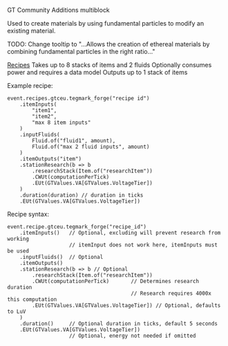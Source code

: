 GT Community Additions multiblock

Used to create materials by using fundamental particles to modify an existing material.

TODO: Change tooltip to "...Allows the creation of ethereal materials by combining fundamental particles in the right ratio..."

<ins>Recipes</ins>
Takes up to 8 stacks of items and 2 fluids
Optionally consumes power and requires a data model
Outputs up to 1 stack of items

Example recipe:
```
event.recipes.gtceu.tegmark_forge("recipe id")
	.itemInputs(
		"item1",
		"item2",
		"max 8 item inputs"
	)
	.inputFluids(
		Fluid.of("fluid1", amount),
		Fluid.of("max 2 fluid inputs", amount)
	)
	.itemOutputs("item")
	.stationResearch(b => b
		.researchStack(Item.of("researchItem"))
		.CWUt(computationPerTick)
		.EUt(GTValues.VA[GTValues.VoltageTier])
	)
	.duration(duration) // duration in ticks
	.EUt(GTValues.VA[GTValues.VoltageTier])
```

Recipe syntax:
```
event.recipe.gtceu.tegmark_forge("recipe_id")
	.itemInputs()   // Optional, excluding will prevent research from working
					// itemInput does not work here, itemInputs must be used
	.inputFluids()  // Optional
	.itemOutputs()
	.stationResearch(b => b // Optional
		.researchStack(Item.of("researchItem"))
		.CWUt(computationPerTick)       // Determines research duration
										// Research requires 4000x this computation
		.EUt(GTValues.VA[GTValues.VoltageTier]) // Optional, defaults to LuV
	)
	.duration()     // Optional duration in ticks, default 5 seconds
	.EUt(GTValues.VA[GTValues.VoltageTier])
					// Optional, energy not needed if omitted
```